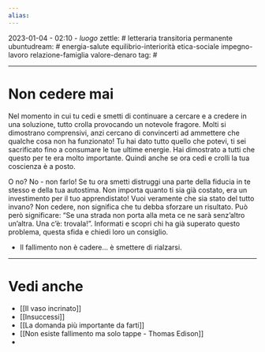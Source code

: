 ```yaml
---
alias: 
---
```

2023-01-04 - 02:10 - *luogo*
zettle: # letteraria transitoria permanente
ubuntudream: # energia-salute equilibrio-interiorità etica-sociale impegno-lavoro relazione-famiglia valore-denaro 
tag: #

---
# Non cedere mai
Nel momento in cui tu cedi e smetti di continuare a cercare e a credere in una soluzione, tutto crolla provocando un notevole fragore. Molti si dimostrano comprensivi, anzi cercano di convincerti ad ammettere che qualche cosa non ha funzionato! Tu hai dato tutto quello che potevi, ti sei sacrificato fino a consumare le tue ultime energie. Hai dimostrato a tutti che questo per te era molto importante. Quindi anche se ora cedi e crolli la tua coscienza è a posto.

O no? No - non farlo! Se tu ora smetti distruggi una parte della fiducia in te stesso e della tua autostima. Non importa quanto ti sia già costato, era un investimento per il tuo apprendistato! Vuoi veramente che sia stato del tutto invano? Non cedere, non significa che tu debba sforzare un risultato. Può però significare: “Se una strada non porta alla meta ce ne sarà senz’altro un’altra. Una c’è: trovala!”. Informati e scopri chi ha già superato questo problema, questa sfida e chiedi loro un consiglio.

- Il fallimento non è cadere... è smettere di rialzarsi.

---
# Vedi anche
- [[Il vaso incrinato]]
- [[Insuccessi]]
- [[La domanda più importante da farti]]
- [[Non esiste fallimento ma solo tappe - Thomas Edison]]
- 